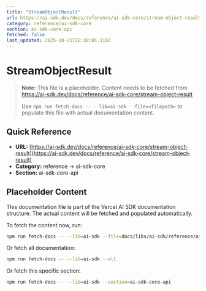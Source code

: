 ```yaml
---
title: "StreamObjectResult"
url: https://ai-sdk.dev/docs/reference/ai-sdk-core/stream-object-result
category: reference/ai-sdk-core
section: ai-sdk-core-api
fetched: false
last_updated: 2025-10-21T22:38:01.110Z
---
```


# StreamObjectResult

> **Note:** This file is a placeholder. Content needs to be fetched from https://ai-sdk.dev/docs/reference/ai-sdk-core/stream-object-result
>
> Use `npm run fetch-docs -- --lib=ai-sdk --file=<filepath>` to populate this file with actual documentation content.

## Quick Reference

- **URL:** [https://ai-sdk.dev/docs/reference/ai-sdk-core/stream-object-result](https://ai-sdk.dev/docs/reference/ai-sdk-core/stream-object-result)
- **Category:** reference → ai-sdk-core
- **Section:** ai-sdk-core-api

## Placeholder Content

This documentation file is part of the Vercel AI SDK documentation structure.
The actual content will be fetched and populated automatically.

To fetch the content now, run:

```bash
npm run fetch-docs -- --lib=ai-sdk --file=docs/libs/ai-sdk/reference/ai-sdk-core/stream-object-result.md
```

Or fetch all documentation:

```bash
npm run fetch-docs -- --lib=ai-sdk --all
```

Or fetch this specific section:

```bash
npm run fetch-docs -- --lib=ai-sdk --section=ai-sdk-core-api
```
